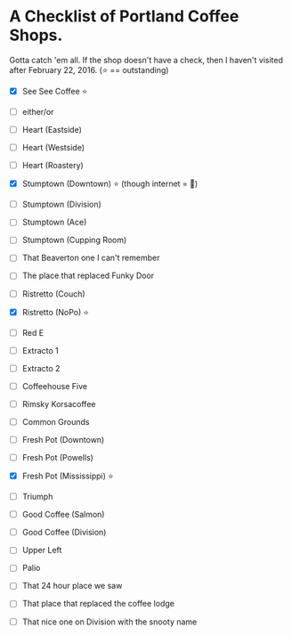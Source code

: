 # A Checklist of Portland Coffee Shops.

Gotta catch 'em all. If the shop doesn't have a check, then I haven't visited after February 22, 2016. (:star: == outstanding)

- [x] See See Coffee :star:
- [ ] either/or
- [ ] Heart (Eastside)
- [ ] Heart (Westside)
- [ ] Heart (Roastery)
- [X] Stumptown (Downtown) :star: (though internet = :poop:) 
- [ ] Stumptown (Division)
- [ ] Stumptown (Ace)
- [ ] Stumptown (Cupping Room)
- [ ] That Beaverton one I can't remember
- [ ] The place that replaced Funky Door
- [ ] Ristretto (Couch)
- [X] Ristretto (NoPo) :star:
- [ ] Red E
- [ ] Extracto 1
- [ ] Extracto 2
- [ ] Coffeehouse Five
- [ ] Rimsky Korsacoffee
- [ ] Common Grounds
- [ ] Fresh Pot (Downtown)
- [ ] Fresh Pot (Powells)
- [X] Fresh Pot (Mississippi) :star:
- [ ] Triumph
- [ ] Good Coffee (Salmon)
- [ ] Good Coffee (Division)
- [ ] Upper Left
- [ ] Palio
- [ ] That 24 hour place we saw
- [ ] That place that replaced the coffee lodge
- [ ] That nice one on Division with the snooty name


